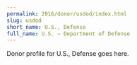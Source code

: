 ```yaml
---
permalink: 2016/donor/usdod/index.html
slug: usdod
short_name: U.S., Defense
full_name: U.S. – Department of Defense
---
```


Donor profile for U.S., Defense goes here.

